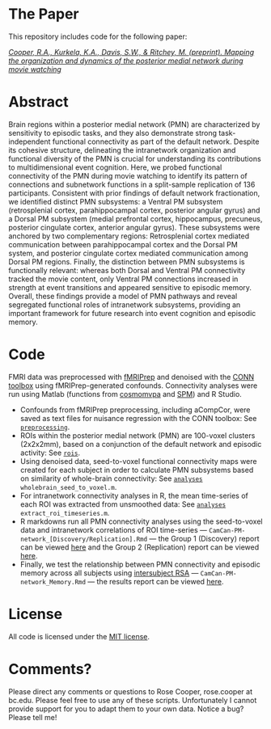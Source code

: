 # The Paper
This repository includes code for the following paper:

[*Cooper, R.A., Kurkela, K.A., Davis, S.W., & Ritchey, M. (preprint). Mapping the organization and dynamics of the posterior medial network during movie watching*]()

# Abstract
Brain regions within a posterior medial network (PMN) are characterized by sensitivity to episodic tasks, and they also demonstrate strong task-independent functional connectivity as part of the default network. Despite its cohesive structure, delineating the intranetwork organization and functional diversity of the PMN is crucial for understanding its contributions to multidimensional event cognition. Here, we probed functional connectivity of the PMN during movie watching to identify its pattern of connections and subnetwork functions in a split-sample replication of 136 participants. Consistent with prior findings of default network fractionation, we identified distinct PMN subsystems: a Ventral PM subsystem (retrosplenial cortex, parahippocampal cortex, posterior angular gyrus) and a Dorsal PM subsystem (medial prefrontal cortex, hippocampus, precuneus, posterior cingulate cortex, anterior angular gyrus). These subsystems were anchored by two complementary regions: Retrosplenial cortex mediated communication between parahippocampal cortex and the Dorsal PM system, and posterior cingulate cortex mediated communication among Dorsal PM regions. Finally, the distinction between PMN subsystems is functionally relevant: whereas both Dorsal and Ventral PM connectivity tracked the movie content, only Ventral PM connections increased in strength at event transitions and appeared sensitive to episodic memory. Overall, these findings provide a model of PMN pathways and reveal segregated functional roles of intranetwork subsystems, providing an important framework for future research into event cognition and episodic memory.  

# Code
FMRI data was preprocessed with [fMRIPrep](https://fmriprep.org/en/stable/) and denoised with the [CONN toolbox](https://web.conn-toolbox.org/) using fMRIPrep-generated confounds. Connectivity analyses were run using Matlab (functions from [cosmomvpa](http://www.cosmomvpa.org/) and [SPM](https://www.fil.ion.ucl.ac.uk/spm/software/spm12/)) and R Studio.
- Confounds from fMRIPrep preprocessing, including aCompCor, were saved as text files for nuisance regression with the CONN toolbox: See [`preprocessing`](https://github.com/memobc/paper-camcan-pmn/tree/master/preprocessing).
- ROIs within the posterior medial network (PMN) are 100-voxel clusters (2x2x2mm), based on a conjunction of the default network and episodic activity: See [`rois`](https://github.com/memobc/paper-camcan-pmn/tree/master/rois).
- Using denoised data, seed-to-voxel functional connectivity maps were created for each subject in order to calculate PMN subsystems based on similarity of whole-brain connectivity: See [`analyses`](https://github.com/memobc/paper-camcan-pmn/tree/master/analyses) `wholebrain_seed_to_voxel.m`.
- For intranetwork connectivity analyses in R, the mean time-series of each ROI was extracted from unsmoothed data: See [`analyses`](https://github.com/memobc/paper-camcan-pmn/tree/master/analyses) `extract_roi_timeseries.m`.
- R markdowns run all PMN connectivity analyses using the seed-to-voxel data and intranetwork correlations of ROI time-series — `CamCan-PM-network_[Discovery/Replication].Rmd` — the Group 1 (Discovery) report can be viewed [here](http://www.thememolab.org/paper-camcan-pmn/analyses/CamCan-PM-network_Discovery.html) and the Group 2 (Replication) report can be viewed [here](http://www.thememolab.org/paper-camcan-pmn/analyses/CamCan-PM-network_Replication.html).
- Finally, we test the relationship between PMN connectivity and episodic memory across all subjects using [intersubject RSA](https://www.sciencedirect.com/science/article/pii/S1053811920303153) — `CamCan-PM-network_Memory.Rmd` — the results report can be viewed [here](http://www.thememolab.org/paper-camcan-pmn/analyses/CamCan-PM-network_Memory.html).

# License
All code is licensed under the [MIT license](https://github.com/memobc/paper-camcanPMN/blob/master/LICENSE).

# Comments?
Please direct any comments or questions to Rose Cooper, rose.cooper at bc.edu. Please feel free to use any of these scripts. Unfortunately I cannot provide support for you to adapt them to your own data. Notice a bug? Please tell me!
